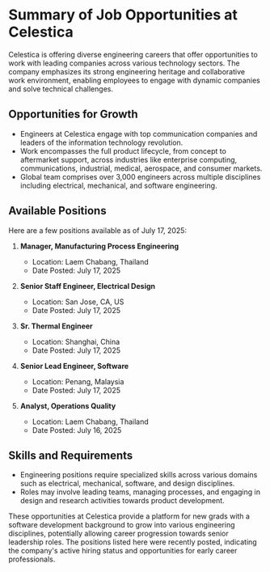 # Summary of Job Opportunities at Celestica

Celestica is offering diverse engineering careers that offer opportunities to work with leading companies across various technology sectors. The company emphasizes its strong engineering heritage and collaborative work environment, enabling employees to engage with dynamic companies and solve technical challenges.

## Opportunities for Growth
- Engineers at Celestica engage with top communication companies and leaders of the information technology revolution.
- Work encompasses the full product lifecycle, from concept to aftermarket support, across industries like enterprise computing, communications, industrial, medical, aerospace, and consumer markets.
- Global team comprises over 3,000 engineers across multiple disciplines including electrical, mechanical, and software engineering.

## Available Positions 
Here are a few positions available as of July 17, 2025:

1. **Manager, Manufacturing Process Engineering**  
   - Location: Laem Chabang, Thailand
   - Date Posted: July 17, 2025

2. **Senior Staff Engineer, Electrical Design**  
   - Location: San Jose, CA, US
   - Date Posted: July 17, 2025

3. **Sr. Thermal Engineer**  
   - Location: Shanghai, China
   - Date Posted: July 17, 2025

4. **Senior Lead Engineer, Software**  
   - Location: Penang, Malaysia
   - Date Posted: July 17, 2025

5. **Analyst, Operations Quality**  
   - Location: Laem Chabang, Thailand
   - Date Posted: July 16, 2025

## Skills and Requirements 
- Engineering positions require specialized skills across various domains such as electrical, mechanical, software, and design disciplines.
- Roles may involve leading teams, managing processes, and engaging in design and research activities towards product development.

These opportunities at Celestica provide a platform for new grads with a software development background to grow into various engineering disciplines, potentially allowing career progression towards senior leadership roles. The positions listed here were recently posted, indicating the company's active hiring status and opportunities for early career professionals.
